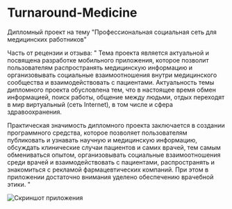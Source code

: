 # Turnaround-Medicine

Дипломный проект на тему "Профессиональная социальная сеть для медицинских работников"

Часть от рецензии и отзыва:
"
Тема проекта является актуальной и посвящена разработке мобильного приложения,
которое позволит пользователям распространять медицинскую информацию и организовывать
социальные взаимоотношения внутри медицинского сообщества и взаимодействовать с пациентами.
Актуальность темы дипломного проекта обусловлена тем, что в настоящее время обмен информацией,
поиск работы, общение между людьми, отдых переходят в мир виртуальный (сеть Internet),
в том числе и сфера здравоохранения.

Практическая значимость дипломного проекта заключается в создании программного средства,
которое позволяет пользователям публиковать и узнавать научную и медицинскую информацию,
обсуждать клинические случаи пациентов и самих врачей, тем самым обмениваться опытом,
организовывать социальные взаимоотношения среди врачей и взаимодействовать с пациентами,
распространять и знакомиться с рекламой фармацевтических компаний.
При этом в приложении достаточно внимания уделено обеспечению врачебной этики.
"

![Скриншот приложения](Turnaround-Medicine/Android-Client/gitdipl.png "Скриншот мобильного приложения")

